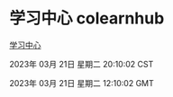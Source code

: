 # 学习中心 colearnhub
[学习中心](http://:56308/colearnhub/)

2023年 03月 21日 星期二 20:10:02 CST

2023年 03月 21日 星期二 12:10:02 GMT
